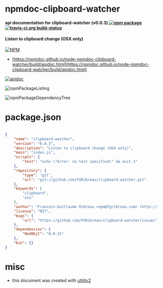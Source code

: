 # npmdoc-clipboard-watcher

#### api documentation for  clipboard-watcher (v0.0.3)  [![npm package](https://img.shields.io/npm/v/npmdoc-clipboard-watcher.svg?style=flat-square)](https://www.npmjs.org/package/npmdoc-clipboard-watcher) [![travis-ci.org build-status](https://api.travis-ci.org/npmdoc/node-npmdoc-clipboard-watcher.svg)](https://travis-ci.org/npmdoc/node-npmdoc-clipboard-watcher)

#### Listen to clipboard change (OSX only)

[![NPM](https://nodei.co/npm/clipboard-watcher.png?downloads=true&downloadRank=true&stars=true)](https://www.npmjs.com/package/clipboard-watcher)

- [https://npmdoc.github.io/node-npmdoc-clipboard-watcher/build/apidoc.html](https://npmdoc.github.io/node-npmdoc-clipboard-watcher/build/apidoc.html)

[![apidoc](https://npmdoc.github.io/node-npmdoc-clipboard-watcher/build/screenCapture.buildCi.browser.%252Ftmp%252Fbuild%252Fapidoc.html.png)](https://npmdoc.github.io/node-npmdoc-clipboard-watcher/build/apidoc.html)

![npmPackageListing](https://npmdoc.github.io/node-npmdoc-clipboard-watcher/build/screenCapture.npmPackageListing.svg)

![npmPackageDependencyTree](https://npmdoc.github.io/node-npmdoc-clipboard-watcher/build/screenCapture.npmPackageDependencyTree.svg)



# package.json

```json

{
    "name": "clipboard-watcher",
    "version": "0.0.3",
    "description": "Listen to clipboard change (OSX only)",
    "main": "index.js",
    "scripts": {
        "test": "echo \"Error: no test specified\" && exit 1"
    },
    "repository": {
        "type": "git",
        "url": "git://github.com/FGRibreau/clipboard-watcher.git"
    },
    "keywords": [
        "clipboard",
        "osx"
    ],
    "author": "Francois-Guillaume Ribreau <npm@fgribreau.com> (http://fgribreau.com/)",
    "license": "MIT",
    "bugs": {
        "url": "https://github.com/FGRibreau/clipboard-watcher/issues"
    },
    "dependencies": {
        "NodObjC": "0.0.15"
    },
    "bin": {}
}
```



# misc
- this document was created with [utility2](https://github.com/kaizhu256/node-utility2)
